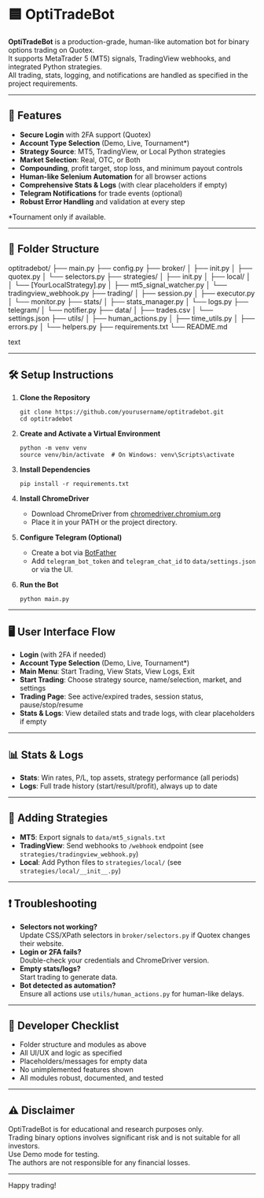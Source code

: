 # 🟦 OptiTradeBot

**OptiTradeBot** is a production-grade, human-like automation bot for binary options trading on Quotex.  
It supports MetaTrader 5 (MT5) signals, TradingView webhooks, and integrated Python strategies.  
All trading, stats, logging, and notifications are handled as specified in the project requirements.

---

## 🚀 Features

- **Secure Login** with 2FA support (Quotex)
- **Account Type Selection** (Demo, Live, Tournament*)
- **Strategy Source**: MT5, TradingView, or Local Python strategies
- **Market Selection**: Real, OTC, or Both
- **Compounding**, profit target, stop loss, and minimum payout controls
- **Human-like Selenium Automation** for all browser actions
- **Comprehensive Stats & Logs** (with clear placeholders if empty)
- **Telegram Notifications** for trade events (optional)
- **Robust Error Handling** and validation at every step

\*Tournament only if available.

---

## 📁 Folder Structure

optitradebot/
├── main.py
├── config.py
├── broker/
│ ├── init.py
│ ├── quotex.py
│ └── selectors.py
├── strategies/
│ ├── init.py
│ ├── local/
│ │ └── [YourLocalStrategy].py
│ ├── mt5_signal_watcher.py
│ └── tradingview_webhook.py
├── trading/
│ ├── session.py
│ ├── executor.py
│ └── monitor.py
├── stats/
│ ├── stats_manager.py
│ └── logs.py
├── telegram/
│ └── notifier.py
├── data/
│ ├── trades.csv
│ └── settings.json
├── utils/
│ ├── human_actions.py
│ ├── time_utils.py
│ ├── errors.py
│ └── helpers.py
├── requirements.txt
└── README.md

text

---

## 🛠️ Setup Instructions

1. **Clone the Repository**
    ```
    git clone https://github.com/yourusername/optitradebot.git
    cd optitradebot
    ```

2. **Create and Activate a Virtual Environment**
    ```
    python -m venv venv
    source venv/bin/activate  # On Windows: venv\Scripts\activate
    ```

3. **Install Dependencies**
    ```
    pip install -r requirements.txt
    ```

4. **Install ChromeDriver**
    - Download ChromeDriver from [chromedriver.chromium.org](https://chromedriver.chromium.org/downloads)
    - Place it in your PATH or the project directory.

5. **Configure Telegram (Optional)**
    - Create a bot via [BotFather](https://t.me/botfather)
    - Add `telegram_bot_token` and `telegram_chat_id` to `data/settings.json` or via the UI.

6. **Run the Bot**
    ```
    python main.py
    ```

---

## 🖥️ User Interface Flow

- **Login** (with 2FA if needed)
- **Account Type Selection** (Demo, Live, Tournament*)
- **Main Menu**: Start Trading, View Stats, View Logs, Exit
- **Start Trading**: Choose strategy source, name/selection, market, and settings
- **Trading Page**: See active/expired trades, session status, pause/stop/resume
- **Stats & Logs**: View detailed stats and trade logs, with clear placeholders if empty

---

## 📊 Stats & Logs

- **Stats**: Win rates, P/L, top assets, strategy performance (all periods)
- **Logs**: Full trade history (start/result/profit), always up to date

---

## 🧩 Adding Strategies

- **MT5**: Export signals to `data/mt5_signals.txt`
- **TradingView**: Send webhooks to `/webhook` endpoint (see `strategies/tradingview_webhook.py`)
- **Local**: Add Python files to `strategies/local/` (see `strategies/local/__init__.py`)

---

## ❗ Troubleshooting

- **Selectors not working?**  
  Update CSS/XPath selectors in `broker/selectors.py` if Quotex changes their website.
- **Login or 2FA fails?**  
  Double-check your credentials and ChromeDriver version.
- **Empty stats/logs?**  
  Start trading to generate data.
- **Bot detected as automation?**  
  Ensure all actions use `utils/human_actions.py` for human-like delays.

---

## 📝 Developer Checklist

- Folder structure and modules as above
- All UI/UX and logic as specified
- Placeholders/messages for empty data
- No unimplemented features shown
- All modules robust, documented, and tested

---

## ⚠️ Disclaimer

OptiTradeBot is for educational and research purposes only.  
Trading binary options involves significant risk and is not suitable for all investors.  
Use Demo mode for testing.  
The authors are not responsible for any financial losses.

---

Happy trading!